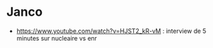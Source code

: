 # Janco

- https://www.youtube.com/watch?v=HJST2_kR-vM : interview de 5 minutes sur nucleaire vs enr